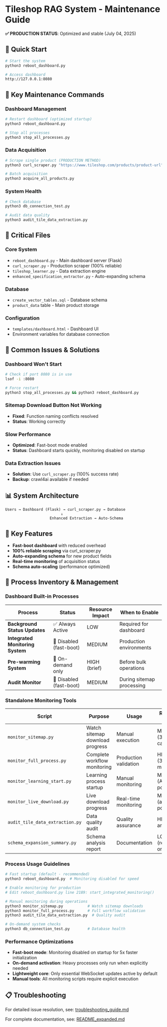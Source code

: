 # Tileshop RAG System - Maintenance Guide

**✅ PRODUCTION STATUS**: Optimized and stable (July 04, 2025)

## 🚀 Quick Start

```bash
# Start the system
python3 reboot_dashboard.py

# Access dashboard
http://127.0.0.1:8080
```

## 🔧 Key Maintenance Commands

### Dashboard Management
```bash
# Restart dashboard (optimized startup)
python3 reboot_dashboard.py

# Stop all processes
python3 stop_all_processes.py
```

### Data Acquisition
```bash
# Scrape single product (PRODUCTION METHOD)
python3 curl_scraper.py "https://www.tileshop.com/products/product-url"

# Batch acquisition
python3 acquire_all_products.py
```

### System Health
```bash
# Check database
python3 db_connection_test.py

# Audit data quality
python3 audit_tile_data_extraction.py
```

## 📁 Critical Files

### Core System
- `reboot_dashboard.py` - Main dashboard server (Flask)
- `curl_scraper.py` - Production scraper (100% reliable)
- `tileshop_learner.py` - Data extraction engine
- `enhanced_specification_extractor.py` - Auto-expanding schema

### Database
- `create_vector_tables.sql` - Database schema
- `product_data` table - Main product storage

### Configuration
- `templates/dashboard.html` - Dashboard UI
- Environment variables for database connection

## 🔧 Common Issues & Solutions

### Dashboard Won't Start
```bash
# Check if port 8080 is in use
lsof -i :8080

# Force restart
python3 stop_all_processes.py && python3 reboot_dashboard.py
```

### Sitemap Download Button Not Working
- **Fixed**: Function naming conflicts resolved
- **Status**: Working correctly

### Slow Performance
- **Optimized**: Fast-boot mode enabled
- **Status**: Dashboard starts quickly, monitoring disabled on startup

### Data Extraction Issues
- **Solution**: Use `curl_scraper.py` (100% success rate)
- **Backup**: crawl4ai available if needed

## 📊 System Architecture

```
Users → Dashboard (Flask) → curl_scraper.py → Database
                         ↓
                    Enhanced Extraction → Auto-Schema
```

## 🎯 Key Features

- **Fast-boot dashboard** with reduced overhead
- **100% reliable scraping** via curl_scraper.py
- **Auto-expanding schema** for new product fields
- **Real-time monitoring** of acquisition status
- **Schema auto-scaling** (performance optimized)

## 🔄 Process Inventory & Management

### Dashboard Built-in Processes
| **Process** | **Status** | **Resource Impact** | **When to Enable** |
|-------------|------------|-------------------|-------------------|
| **Background Status Updates** | ✅ Always Active | LOW | Required for dashboard |
| **Integrated Monitoring System** | 🚫 Disabled (fast-boot) | MEDIUM | Production environments |
| **Pre-warming System** | 🚫 On-demand only | HIGH (brief) | Before bulk operations |
| **Audit Monitor** | 🚫 Disabled (fast-boot) | MEDIUM | During sitemap processing |

### Standalone Monitoring Tools
| **Script** | **Purpose** | **Usage** | **Resource Impact** |
|------------|-------------|-----------|-------------------|
| `monitor_sitemap.py` | Watch sitemap download progress | Manual execution | MEDIUM (300 API calls) |
| `monitor_full_process.py` | Complete workflow monitoring | Production validation | HIGH (30min monitoring) |
| `monitor_learning_start.py` | Learning process startup | Manual monitoring | MEDIUM (API polling) |
| `monitor_live_download.py` | Live download progress | Real-time monitoring | MEDIUM (active polling) |
| `audit_tile_data_extraction.py` | Data quality audit | Quality assurance | HIGH (full analysis) |
| `schema_expansion_summary.py` | Schema analysis report | Documentation | LOW (report only) |

### Process Usage Guidelines
```bash
# Fast startup (default - recommended)
python3 reboot_dashboard.py  # Monitoring disabled for speed

# Enable monitoring for production
# Edit reboot_dashboard.py line 2189: start_integrated_monitoring()

# Manual monitoring during operations
python3 monitor_sitemap.py           # Watch sitemap downloads
python3 monitor_full_process.py      # Full workflow validation
python3 audit_tile_data_extraction.py  # Quality audit

# On-demand system checks
python3 db_connection_test.py        # Database health
```

### Performance Optimizations
- **Fast-boot mode**: Monitoring disabled on startup for 5x faster initialization
- **On-demand activation**: Heavy processes only run when explicitly needed
- **Lightweight core**: Only essential WebSocket updates active by default
- **Manual tools**: All monitoring scripts require explicit execution

## 📋 Troubleshooting

For detailed issue resolution, see: [troubleshooting_guide.md](troubleshooting_guide.md)

For complete documentation, see: [README_expanded.md](README_expanded.md)